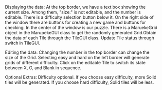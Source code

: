 Displaying the data: 
At the top border, we have a text box showing the current size. Among them, "size:" is not editable, and the number is editable. There is a difficulty selection button below it. On the right side of the window there are buttons for creating a new game and buttons for checking. In the center of the window is our puzzle.
There is a MaruekeGrid object in the MarupekeGUI class to get the randomly generated Grid.Obtain the data of each Tile through the TileGUI class.
Update Tile status through switch in TileGUI.

Editing the data:
Changing the number in the top border can change the size of the Grid. 
Selecting easy and hard on the left border will generate grids of different difficulty. 
Click on the editable Tile to switch its state between X, O, and Blank in sequence.

Optional Extras:
Difficulty optional.
If you choose easy difficulty, more Solid tiles will be generated. If you choose hard difficulty, Solid tiles will be less.

